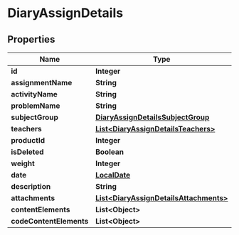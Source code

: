 # DiaryAssignDetails

## Properties
Name | Type | Description | Notes
------------ | ------------- | ------------- | -------------
**id** | **Integer** |  |  [optional]
**assignmentName** | **String** |  |  [optional]
**activityName** | **String** |  |  [optional]
**problemName** | **String** |  |  [optional]
**subjectGroup** | [**DiaryAssignDetailsSubjectGroup**](DiaryAssignDetailsSubjectGroup.md) |  |  [optional]
**teachers** | [**List&lt;DiaryAssignDetailsTeachers&gt;**](DiaryAssignDetailsTeachers.md) |  |  [optional]
**productId** | **Integer** |  |  [optional]
**isDeleted** | **Boolean** |  |  [optional]
**weight** | **Integer** |  |  [optional]
**date** | [**LocalDate**](LocalDate.md) |  |  [optional]
**description** | **String** |  |  [optional]
**attachments** | [**List&lt;DiaryAssignDetailsAttachments&gt;**](DiaryAssignDetailsAttachments.md) |  |  [optional]
**contentElements** | **List&lt;Object&gt;** |  |  [optional]
**codeContentElements** | **List&lt;Object&gt;** |  |  [optional]
